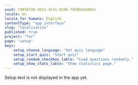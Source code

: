 ```yaml
---
uuid: f4938728-4b21-47a1-819b-7d505b2e062c
locale: en
locale_for_humans: English
contentType: "app_interface"
slug: "localisation"
published: true
project: "for"
page: "setup"
keys:
    setup_choose_language: "Set quiz language"
    setup_start_quiz: "Start quiz"
    setup_random_checkbox_lable: "Load questions randomly."
    setup_show_stats_lable: "Show statistics page."
---
```

Setup text is not displayed in the app yet.